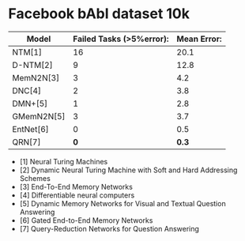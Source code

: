 
Facebook bAbI dataset 10k
=========================

| Model |Failed Tasks (>5%error): | Mean Error: |
| --- | --- | --- |
| NTM[1] | 16 | 20.1 |
| D-NTM[2] | 9 | 12.8 |
| MemN2N[3] | 3 | 4.2 |
| DNC[4] | 2 | 3.8 |
| DMN+[5] | 1 | 2.8 |
| GMemN2N[5] | 3 | 3.7 |
| EntNet[6] | 0 | 0.5 |
| QRN[7] | **0** | **0.3** |


- [1] Neural Turing Machines
- [2] Dynamic Neural Turing Machine with Soft and Hard Addressing Schemes
- [3] End-To-End Memory Networks
- [4] Differentiable neural computers
- [5] Dynamic Memory Networks for Visual and Textual Question Answering
- [6] Gated End-to-End Memory Networks
- [7] Query-Reduction Networks for Question Answering
